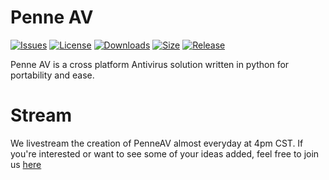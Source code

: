 # Penne AV

[![Issues](https://img.shields.io/github/issues/penetrum-security/penne?style=plastic)](https://github.com/penetrum-security/Penne/issues)
[![License](https://img.shields.io/github/license/penetrum-security/penne?style=plastic)](https://github.com/penetrum-security/penne)
[![Downloads](https://img.shields.io/github/downloads/penetrum-security/penne/total?style=plastic)](https://github.com/penetrum-security/penne)
[![Size](https://img.shields.io/github/languages/code-size/penetrum-security/penne?style=plastic)](https://github.com/penetrum-security)
[![Release](https://img.shields.io/github/v/tag/penetrum-security/penne?style=plastic)](https://github.com/penetrum-security)

Penne AV is a cross platform Antivirus solution written in python for portability and ease. 

# Stream

We livestream the creation of PenneAV almost everyday at 4pm CST. If you're interested or want to see some of your ideas added, feel free to join us [here](https://www.youtube.com/channel/UC4iWhlT9utKckno412H97yA) 
